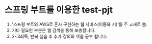 # 스프링 부트를 이용한 test-pjt

1. '스프링 부트와 AWS로 혼자 구현하는 웹 서비스(이동욱 저)'를 주 교재로 씀.
2. 기타 필요한 부분은 웹 검색을 통해 보충합니다.
3. 2~3회독, 반복 실습 후 추가 강의와 책을 공부 합니다.
